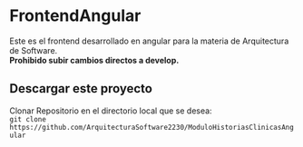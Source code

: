 # FrontendAngular
Este es el frontend desarrollado en angular para la materia de Arquitectura de Software.  
**Prohibido subir cambios directos a develop.**

## Descargar este proyecto
Clonar Repositorio en el directorio local que se desea:  
`git clone https://github.com/ArquitecturaSoftware2230/ModuloHistoriasClinicasAngular`

